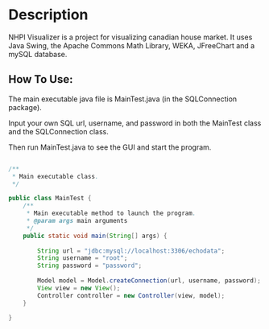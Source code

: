 # Description

NHPI Visualizer is a project for visualizing canadian house market. It uses Java Swing, the Apache Commons Math Library, WEKA, JFreeChart and a mySQL database.

## How To Use:

The main executable java file is MainTest.java (in the SQLConnection package).

Input your own SQL url, username, and password in both the MainTest class and the SQLConnection class.

Then run MainTest.java to see the GUI and start the program.

```java

/**
 * Main executable class.
 */

public class MainTest {
	/**
	 * Main executable method to launch the program.
	 * @param args main arguments
	 */
	public static void main(String[] args) {
		
		String url = "jdbc:mysql://localhost:3306/echodata";
		String username = "root";
		String password = "password";
		
		Model model = Model.createConnection(url, username, password);
		View view = new View();
		Controller controller = new Controller(view, model);
	}

}
```
